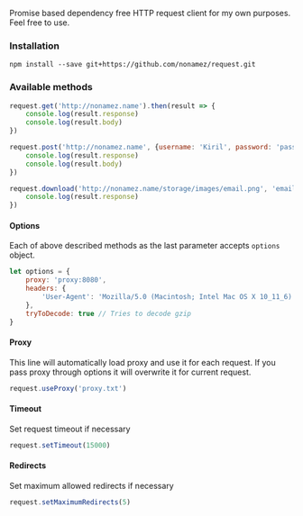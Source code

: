 Promise based dependency free HTTP request client for my own purposes. Feel free to use. 

### Installation

```
npm install --save git+https://github.com/nonamez/request.git
```

### Available methods

```javascript
request.get('http://nonamez.name').then(result => {
	console.log(result.response)
	console.log(result.body)
})

request.post('http://nonamez.name', {username: 'Kiril', password: 'password'}).then(result => {
	console.log(result.response)
	console.log(result.body)
})

request.download('http://nonamez.name/storage/images/email.png', 'email.png').then(result => {
	console.log(result.response)
})
```

#### Options

Each of above described methods as the last parameter accepts `options` object.

```javascript
let options = {
	proxy: 'proxy:8080',
	headers: {
		'User-Agent': 'Mozilla/5.0 (Macintosh; Intel Mac OS X 10_11_6) AppleWebKit/537.36 (KHTML, like Gecko) Chrome/57.0.2930.0 Safari/537.36',
	},
	tryToDecode: true // Tries to decode gzip
}
```

#### Proxy

This line will automatically load proxy and use it for each request. If you pass proxy through options it will overwrite it for current request.

```javascript
request.useProxy('proxy.txt')
```

#### Timeout

Set request timeout if necessary

```javascript
request.setTimeout(15000)
```

#### Redirects

Set maximum allowed redirects if necessary

```javascript
request.setMaximumRedirects(5)
```